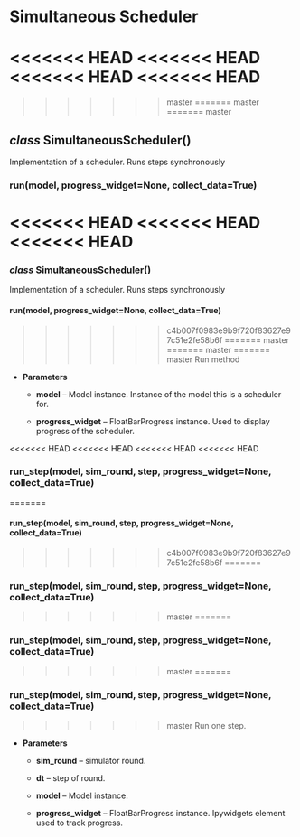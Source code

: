 # Simultaneous Scheduler


<<<<<<< HEAD
<<<<<<< HEAD
<<<<<<< HEAD
<<<<<<< HEAD
=======
>>>>>>> master
=======
>>>>>>> master
=======
>>>>>>> master
## _class_ SimultaneousScheduler()
Implementation of a scheduler. Runs steps synchronously


### run(model, progress_widget=None, collect_data=True)
<<<<<<< HEAD
<<<<<<< HEAD
<<<<<<< HEAD
=======
### _class_ SimultaneousScheduler()
Implementation of a scheduler. Runs steps synchronously


#### run(model, progress_widget=None, collect_data=True)
>>>>>>> c4b007f0983e9b9f720f83627e97c51e2fe58b6f
=======
>>>>>>> master
=======
>>>>>>> master
=======
>>>>>>> master
Run method


* **Parameters**

    
    * **model** – Model instance.
    Instance of the model this is a scheduler for.


    * **progress_widget** – FloatBarProgress instance.
    Used to display progress of the scheduler.

<<<<<<< HEAD
<<<<<<< HEAD
<<<<<<< HEAD
<<<<<<< HEAD
### run_step(model, sim_round, step, progress_widget=None, collect_data=True)
=======


#### run_step(model, sim_round, step, progress_widget=None, collect_data=True)
>>>>>>> c4b007f0983e9b9f720f83627e97c51e2fe58b6f
=======
### run_step(model, sim_round, step, progress_widget=None, collect_data=True)
>>>>>>> master
=======
### run_step(model, sim_round, step, progress_widget=None, collect_data=True)
>>>>>>> master
=======
### run_step(model, sim_round, step, progress_widget=None, collect_data=True)
>>>>>>> master
Run one step.


* **Parameters**

    
    * **sim_round** – simulator round.


    * **dt** – step of round.


    * **model** – Model instance.


    * **progress_widget** – FloatBarProgress instance.
    Ipywidgets element used to track progress.
